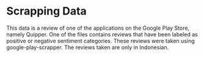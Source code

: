# Scrapping Data
This data is a review of one of the applications on the Google Play Store, namely Quipper.
One of the files contains reviews that have been labeled as positive or negative sentiment categories.
These reviews were taken using google-play-scrapper.
The reviews taken are only in Indonesian.
